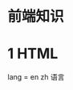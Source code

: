 # 前端知识

# 1 HTML

lang = en  zh 语言

<title>

```html
<meta charset="UTF-8" />
<meta http-equiv="Refresh" Content="2"/>
<meta http-equiv="Refresh" Content="2, url=http://xxxx.xx.xx"/> 
<link rel="stylesheet" type="text/css" href="css/common.css">
<link rel="shortcut icon" href="">
<title>老男人</title> 头部信息


```

### 标签

h1

h ,p,br

a:id href target

div

# js

### 数组的操作

```js
obj.length 数组的长度
obj.push() 尾部追加
obj.pop() 尾部获取一个元素
obj.unshift() 头部插入
obj.shift() 头部移除
obj.splice(start, deleteCount, value,) 插入
删除或替换数组的元素
	obj.splice(n,0,val) 指定位置插入
    obj.splice(n,1,val) 指定位置替换元素
    obj.splice(n,1) 指定位置删除
obj.slice() 切片
obj.reverse() 反转
obj.join(sep) 将数组元素连接起来
obj.concat(val,...) 连接数组
obj.sort() 对数组元素进行排序
```

对象：相当于字典

### 序列化

JSON.stringify(obj) 序列化

JSON.parse(str) 反序列化

### 转义

encodeURI() 

decodeURI()



encodeURIComponent(url)  将所有的特殊符号也做转义

decodeURIComponent(url)



escape() 对字符串转义

unescape() 给转义字符串解码

URIError 由URI的编码和解码方法抛出



### eval

相当于python中eval和exec的合集，既可以编译代码也可以获取返回值

eval()

EvalError

### 正则表达式



### 时间处理

统一时间

本地时间

d = new Date()

d.getxxx()

d.getUTCxxx()



d.setxxx()



## 语句和异常

### 1条件语句

```javascript
if(条件){
    
}else if(条件){
    
}else{
    
}
```

```js
switch(name){
    case '1':
        age = 123;
        break;
    case '2':
        age = 456;
        break;
    default :
        age = 777;
}
```

### 2循环语句

```js
while(条件){
    // break;
    // continue;
}
```

```js
// 第一种for循环
var li = ['alex', 'tony', 'rain'];
for(var i=0;i<li.length;i++){
	console.log(i,li)	
}
```

```js
//拿到的是索引
for(var item in li){
	console.log(item,li[item]);
}
//处理字典,循环key
for(var key in dic){
	console.log(dic[key]);
}
```

### 3 异常处理

```js
try{
	
}
catch(e){

}
finally{

}
```

抛出异常

```js
throw new Error('xxx')    //new 相当于关键字创建一个对象
```

## 函数

### 1 基本函数

```js
// 普通函数
	function func(arg){
		return true;
	}
	执行 func(123)
	
// 匿名函数
var func = function(arg){
	return "tony";
}
// 自执行函数
(function(arg){
	alert(arg);
})(123)
```

### 2 作用域

在java或c#中存在块级作用域，大括号也是一个作用域

#### 1 在JaveScript中无块级作用域

```js
function Main(){
	if(1=1){
		var name = 'seven';
	}
	console.log(name);
}
```

#### 2 在JaveScript采用函数作用域

- 在JaveScript中每个函数作为一个作用域，在外部无法访问内部作用域中的变量

```js
function Main(){
	var innerValur = 'seven';}
	
Main()

console.log(innerValue);
// 报错
```

#### 3 JaveScript的作用域链

-  由于JaveScript中的每个函数作为一个作用域，如果出现函数嵌套，则会出现作用域链

```js
xo = 'alex';
function Func(){
	var xo = "seven";
	function inner(){
		var xo = 'alvin';
		console.log(xo)；
	}
	inner();
}
Func();
// 从内向外一个个找
```

#### 4 JaveScript的作用域在执行前已经创建

- JaveScript的作用域在被执行之前已经创建，日后再执行时只需要按照作用域链去寻找即可，每个函数有自己的作用域

```js
xo = 'alex';
function Func(){
	var xo = "seven";
	function inner(){
		console.log(xo)；
	}
	inner();
}
var ret = Func();
ret();
```

![image-20200603212042312](C:\Users\km\AppData\Roaming\Typora\typora-user-images\image-20200603212042312.png)

![image-20200603212445900](C:\Users\km\AppData\Roaming\Typora\typora-user-images\image-20200603212445900.png)

#### 5 声明提前

- ![image-20200603212653847](C:\Users\km\AppData\Roaming\Typora\typora-user-images\image-20200603212653847.png)

### 3 闭包

![image-20200603214039004](C:\Users\km\AppData\Roaming\Typora\typora-user-images\image-20200603214039004.png)

### 4 面向对象和原型

![image-20200603213831900](C:\Users\km\AppData\Roaming\Typora\typora-user-images\image-20200603213831900.png)

## JaveScript

​	正则，字符串三个方法

## DOM 首字母小写后面首字母大写 dom

​	方法树

### 1查找

#### 1 直接查找

```js
document.getElementById
document.getElementsByName
document.getElementsByClassName
document.getElementsByTagName
```

#### 2 间接查找

```
childNodes 包含元素和内容
parentNode 父节点

```

### 2 操作 

 value 值

innerText 获取 设置

innerHTML  可以获取html的标签

![image-20200603224652952](C:\Users\km\AppData\Roaming\Typora\typora-user-images\image-20200603224652952.png)

### 3 class操作

```
className
classList.remove(cls)
classList.add(cls)
```

### 4 样式操作

样式：

```
<input type='text' style="color:red;font-size:40px;"/>
tag = ...
tag.style.color = 'red';
tag.style.fontsize = '40px';
```

### 5 属性

```
id = i1
getAttribute
setAttribute
removeAttribute
```

### 6 标签

- 创建

```js
方式一
var tag = document.createElement('a')
tag.innerText = 'wupeiqi'
tag.className = 'c1'
tag.href = 'http://www.cnblogs.com/wupeiqi'
方式二
var tag = '<a class="c1" href="http://www.cnblogs.com/wupeiqi">wupeiqi</a>'
```

- 添加

  ```js
  # 字符串形式的标签
  inserAdjacenHTML('beforeEnd',tag)
  inserAdjacenHTML('afterEND',tag)
  inserAdjacenHTML('beforebegin',tag)
  inserAdjacenHTML('afterbegin',tag)
  只能添加到四个位置
  inserAdjacenText 纯文本
  ```

  ![image-20200604000013340](C:\Users\km\AppData\Roaming\Typora\typora-user-images\image-20200604000013340.png)

  ```js
  # 对象形式的标签：
  	insertAdjacentElement('afterBegin', document.createElement('p'))
  ```

  #### 点赞
  
  ```js
  var tag = document.createElement('a')
  xxx.appendChild(tag)
xxx.insertBefore(tag,xxx[1
  ```
  
  ![image-20200604003853504](C:\Users\km\AppData\Roaming\Typora\typora-user-images\image-20200604003853504.png)![image-20200604003903681](C:\Users\km\AppData\Roaming\Typora\typora-user-images\image-20200604003903681.png)

#### 定时器

setInterval

clearInterval

setTimeout

clearTimeout

### 7 位置操作

clientHeight  --> 可见区域，height+padding

clientTop --> border 高度

offsetHeight heigit+padding+border

offsetTop 上级定位标签的高度

scrollHeight 全文高 height+padding

scrollTop 滚动高度

### 8 提交表单

var from = document.getElementById('f1');

form.submit();

9 其他操作

console.log 输出框 

alert 弹出框

confirm 确认框



url和刷新

location.href 获取当前地址

location.href = url 重定向

location.reload 重新加载

## 事件

![image-20200604234046263](C:\Users\km\AppData\Roaming\Typora\typora-user-images\image-20200604234046263.png)

```
this 当前触发事件的标签
全局事件绑定 window.onKeyDown = function(){}
event 里面有很多参数  比如 event.keyCode
默认事件 a submit form先执行自定义事件后执行默认事件
		checkbox 默认优先
事件有返回值 返回false 后面的函数不执行 返回true 后面的函数执行
return 事件（）
```



# jquery

模块，Dom和JaveScript，

## 1 查找 

- 选择器 **$('input:eq(1)')**
- ![image-20200605231601647](C:\Users\km\AppData\Roaming\Typora\typora-user-images\image-20200605231601647.png)
- id选择器
  - 标签选择器
  - 类选择器
  - 组合选择器
  - 层级选择器
  
- :first
  - :not
  - :even
  - :odd
  - :focus
- 属性
- 子元素
- 表单
- 表单对象属性

  - :disabled
  - :enabled
  - :checked
  - :selected
- 筛选器

## 2 操作

- css
- 属性
- 文本操作

### 3 事件

- 优化
  - 如何使用jQuery绑定事件
    - $('.class').click(function(){})
    - $('.class').bind('click', function(){})
  - 文档树加载完毕后，自动执行
    - $(function(){})
  - 延迟绑定事件delegate
  - return false

### 4 扩展

- Form表单验证

### 5 Ajax

- 偷偷发请求



## jquety实例：

​	表单验证，jquery扩展

​	滚动菜单



​	ajax



前端插件：

​	fontawsome

​	bootstrap

​	easyui

​	jqueryui

​	bxslider

​	jquetylazyload